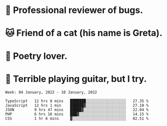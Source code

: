 # 🐛 Professional reviewer of bugs.
# 🐱 Friend of a cat (his name is Greta).
# 📜 Poetry lover.
# 🎸 Terrible playing guitar, but I try.

<!--START_SECTION:waka-->
```text
Week: 04 January, 2022 - 10 January, 2022

TypeScript   12 hrs 8 mins   ███████░░░░░░░░░░░░░░░░░░   27.35 % 
JavaScript   12 hrs 1 min    ██████▓░░░░░░░░░░░░░░░░░░   27.10 % 
JSON         9 hrs 47 mins   █████▓░░░░░░░░░░░░░░░░░░░   22.04 % 
PHP          6 hrs 16 mins   ███▓░░░░░░░░░░░░░░░░░░░░░   14.15 % 
CSS          1 hr 6 mins     ▓░░░░░░░░░░░░░░░░░░░░░░░░   02.51 % 
```
<!--END_SECTION:waka-->
